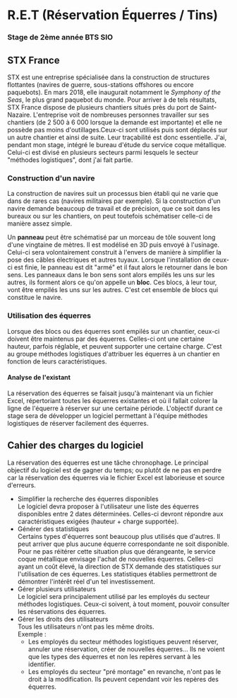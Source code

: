 # R.E.T (Réservation Équerres / Tins)
### Stage de 2ème année BTS SIO

## STX France
  STX est une entreprise spécialisée dans la construction de structures flottantes (navires de guerre, sous-stations offshores ou encore paquebots). En mars 2018, elle inaugurait notamment le *Symphony of the Seas*, le plus grand paquebot du monde. Pour arriver à de tels résultats, STX France dispose de plusieurs chantiers situés près du port de Saint-Nazaire. L'entreprise voit de nombreuses personnes travailler sur ses chantiers (de 2 500 à 6 000 lorsque la demande est importante) et elle ne possède pas moins d'outillages.Ceux-ci sont utilisés puis sont déplacés sur un autre chantier et ainsi de suite. Leur traçabilité est donc essentielle.
J'ai, pendant mon stage, intégré le bureau d'étude du service coque métallique. Celui-ci est divisé en plusieurs secteurs parmi lesquels le secteur "méthodes logistiques", dont j'ai fait partie.


### Construction d'un navire
La construction de navires suit un processus bien établi qui ne varie que dans de rares cas (navires militaires par exemple). Si la construction d'un navire demande beaucoup de travail et de précision, que ce soit dans les bureaux ou sur les chantiers, on peut toutefois schématiser celle-ci de manière assez simple.

Un **panneau** peut être schématisé par un morceau de tôle souvent long d'une vingtaine de mètres. Il est modélisé en 3D puis envoyé à l'usinage. Celui-ci sera volontairement construit à l'envers de manière à simplifier la pose des câbles électriques et autres tuyaux. Lorsque l'installation de ceux-ci est finie, le panneau est dit "armé" et il faut alors le retourner dans le bon sens.
Les panneaux dans le bon sens sont alors empilés les uns sur les autres, ils forment alors ce qu'on appelle un **bloc**. Ces blocs, à leur tour, vont être empilés les uns sur les autres. C'est cet ensemble de blocs qui constitue le navire.

### Utilisation des équerres
Lorsque des blocs ou des équerres sont empilés sur un chantier, ceux-ci doivent être maintenus par des équerres. Celles-ci ont une certaine hauteur, parfois réglable, et peuvent supporter une certaine charge.
C'est au groupe méthodes logistiques d'attribuer les équerres à un chantier en fonction de leurs caractéristiques.

#### Analyse de l'existant
La réservation des équerres se faisait jusqu'à maintenant via un fichier Excel, répertoriant toutes les équerres existantes et où il fallait colorer la ligne de l'équerre à réserver sur une certaine période.
L'objectif durant ce stage sera de développer un logiciel permettant à l'équipe méthodes logistiques de réserver facilement des équerres.

## Cahier des charges du logiciel
La réservation des équerres est une tâche chronophage. Le principal objectif du logiciel est de gagner du temps; ou plutôt de ne pas en perdre car la réservation des équerres via le fichier Excel est laborieuse et source d'erreurs.
- Simplifier la recherche des équerres disponibles<br>
Le logiciel devra proposer à l'utilisateur une liste des équerres disponibles entre 2 dates déterminées. Celles-ci devront répondre aux caractéristiques exigées (hauteur + charge supportée).
- Générer des statistiques<br>
Certains types d'équerres sont beaucoup plus utilisés que d'autres. Il peut arriver que plus aucune équerre correspondante ne soit disponible. Pour ne pas réitérer cette situation plus que dérangeante, le service coque métallique envisage l'achat de nouvelles équerres. Celles-ci ayant un coût élevé, la direction de STX demande des statistiques sur l'utilisation de ces équerres. Les statistiques établies permettront de démontrer l'intérêt réel d'un tel investissement.
- Gérer plusieurs utilisateurs<br>
Le logiciel sera principalement utilisé par les employés du secteur méthodes logistiques. Ceux-ci soivent, à tout moment, pouvoir consulter les réservations des équerres.<br>
- Gérer les droits des utilisateurs<br>
Tous les utilisateurs n'ont pas les même droits.<br>
Exemple :
  - Les employés du secteur méthodes logistiques peuvent réserver, annuler une réservation, créer de nouvelles équerres... Ils ne voient que les types des équerres et non les repères servant à les identifier.
  - Les employés du secteur "pré montage" en revanche, n'ont pas le droit à la modification. Ils peuvent cependant voir les repères des équerres.
